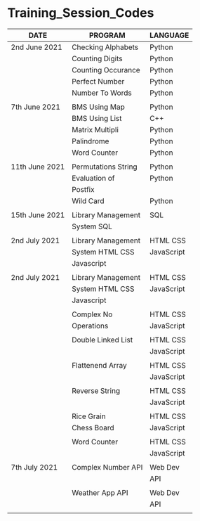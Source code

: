 # Training_Session_Codes

|       DATE     |       PROGRAM      | LANGUAGE |
| ----           | ------------------ | ---------|
| 2nd June 2021  | Checking Alphabets |  Python  |
|                | Counting Digits    |  Python  |
|                | Counting Occurance |  Python  |
|                | Perfect Number     |  Python  |
|                | Number To Words    |  Python  |
|                |                    |          |
| 7th June 2021  | BMS Using Map      |  Python  |
|                | BMS Using List     |  C++     |
|                | Matrix Multipli    |  Python  |
|                | Palindrome         |  Python  |
|                | Word Counter       |  Python  |
|                |                    |          |
| 11th June 2021 | Permutations String|  Python  |
|                | Evaluation of      |  Python  |
|                | Postfix            |          |
|                | Wild Card          |  Python  |
|                |                    |          |
| 15th June 2021 | Library Management |   SQL    |
|                |   System SQL       |          |
|                |                    |          |
| 2nd July 2021  | Library Management | HTML CSS |
|                | System HTML CSS    |JavaScript|
|                | Javascript         |          | 
|                |                    |          | 
| 2nd July 2021  | Library Management | HTML CSS |
|                | System HTML CSS    |JavaScript|
|                | Javascript         |          | 
|                |                    |          | 
|                | Complex No         | HTML CSS |
|                | Operations         |JavaScript|
|                |                    |          |        
|                | Double Linked List | HTML CSS | 
|                |                    |JavaScript|
|                |                    |          |        
|                | Flattenend Array   | HTML CSS |
|                |                    |JavaScript| 
|                |                    |          |        
|                | Reverse String     | HTML CSS |          
|                |                    |JavaScript| 
|                |                    |          |        
|                | Rice Grain         | HTML CSS |
|                | Chess Board        |JavaScript|        
|                |                    |          |  
|                | Word Counter       | HTML CSS |       
|                |                    |JavaScript| 
|                |                    |          |       
| 7th July 2021  | Complex Number API | Web Dev  |
|                |                    |   API    |
|                |                    |          | 
|                | Weather App API    | Web Dev  |
|                |                    |   API    |
|                |                    |          |  



